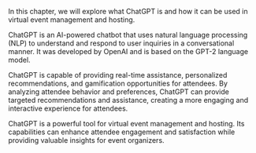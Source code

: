 
In this chapter, we will explore what ChatGPT is and how it can be used in virtual event management and hosting.

ChatGPT is an AI-powered chatbot that uses natural language processing (NLP) to understand and respond to user inquiries in a conversational manner. It was developed by OpenAI and is based on the GPT-2 language model.

ChatGPT is capable of providing real-time assistance, personalized recommendations, and gamification opportunities for attendees. By analyzing attendee behavior and preferences, ChatGPT can provide targeted recommendations and assistance, creating a more engaging and interactive experience for attendees.

ChatGPT is a powerful tool for virtual event management and hosting. Its capabilities can enhance attendee engagement and satisfaction while providing valuable insights for event organizers.
